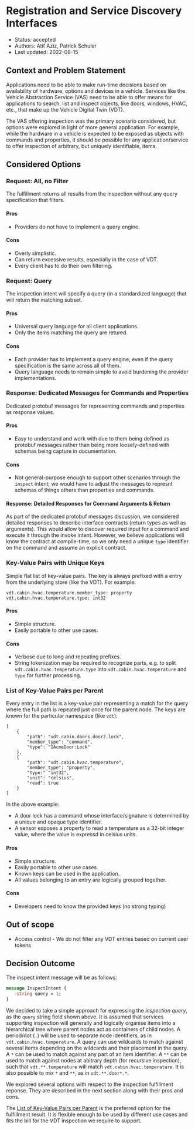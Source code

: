 # Registration and Service Discovery Interfaces

- Status: accepted
- Authors: Atif Aziz, Patrick Schuler
- Last updated: 2022-08-15

## Context and Problem Statement

Applications need to be able to make run-time decisions based on availability
of hardware, options and devices in a vehicle. Services like the Vehicle
Abstraction Service (VAS) need to be able to offer means for applications to
search, list and inspect objects, like doors, windows, HVAC, etc., that make
up the Vehicle Digital Twin (VDT).

The VAS offering inspection was the primary scenario considered, but options
were explored in light of more general application. For example, while the
hardware in a vehicle is expected to be exposed as objects with commands and
properties, it should be possible for any application/service to offer
inspection of arbitrary, but uniquely identifiable, items.

## Considered Options

### Request: All, no Filter

The fulfillment returns all results from the inspection without any query
specification that filters.

#### Pros

- Providers do not have to implement a query engine.

#### Cons

- Overly simplistic.
- Can return excessive results, especially in the case of VDT.
- Every client has to do their own filtering.

### Request: Query

The inspection intent will specify a query (in a standardized language) that
will return the matching subset.

#### Pros

- Universal query language for all client applications.
- Only the items matching the query are retured.

#### Cons

- Each provider has to implement a query engine, even if the query
  specification is the same across all of them.
- Query language needs to remain simple to avoid burdening the provider
  implementations.

### Response: Dedicated Messages for Commands and Properties

Dedicated protobuf messages for representing commands and properties as
response values.

#### Pros

- Easy to understand and work with due to them being defined as protobuf
  messages rather than being more loosely-defined with schemas being capture
  in documentation.

#### Cons

- Not general-purpose enough to support other scenarios through the `inspect`
  intent; we would have to adjust the messages to represnt schemas of things
  others than properties and commands.

#### Response: Detailed Responses for Command Arguments & Return

As part of the dedicated protobuf messages discussion, we considered detailed
responses to describe interface contracts (return types as well as arguments).
This would allow to discover required input for a command and execute it
through the invoke intent. However, we believe applications will know the
contract at compile-time, so we only need a unique `type` identifier on the
command and assume an explicit contract.

### Key-Value Pairs with Unique Keys

Simple flat list of key-value pairs. The key is always prefixed with a entry
from the underlying store (like the VDT). For example:

    vdt.cabin.hvac.temperature.member_type: property
    vdt.cabin.hvac.temperature.type: int32

#### Pros

- Simple structure.
- Easily portable to other use cases.

#### Cons

- Verbose due to long and repeating prefixes.
- String tokenization may be required to recognize parts, e.g. to split
  `vdt.cabin.hvac.temperature.type` into `vdt.cabin.hvac.temperature` and
  `type` for further processing.

### List of Key-Value Pairs per Parent

Every entry in the list is a key-value pair representing a match for the query
where the full path is repeated just once for the parent node. The keys are
known for the particular namespace (like `vdt`):

    [
        {
            "path": "vdt.cabin.doors.door2.lock",
            "member_type": "command",
            "type": "IAcmeDoor:Lock"
        },
        {
            "path": "vdt.cabin.hvac.temperature",
            "member_type": "property",
            "type:" "int32",
            "unit": "celsius",
            "read": true
        }
    ]

In the above example:

- A door lock has a command whose interface/signature is determined by a
  unique and opaque type identifier.
- A sensor exposes a property to read a temperature as a 32-bit integer value,
  where the value is expressd in celsius units.

#### Pros

- Simple structure.
- Easily portable to other use cases.
- Known keys can be used in the application.
- All values belonging to an entry are logically grouped together.

#### Cons

- Developers need to know the provided keys (no strong typing)

## Out of scope

- Access control - We do not filter any VDT entries based on current user tokens

## Decision Outcome

The inspect intent message will be as follows:

```proto
message InspectIntent {
    string query = 1;
}
```

We decided to take a simple approach for expressing the _inspection query_, as
the `query` string field shown above. It is assumed that services supporting
inspection will generally and logically organise items into a hierarchical
tree where parent nodes act as containers of child nodes. A period/dot (`.`)
will be used to separate node identifiers, as in `vdt.cabin.hvac.temperature`.
A query can use wildcards to match against several items depending on the
 wildcards and their placement in the query. A `*` can be used to match
against any part of an item identifier. A `**` can be used to match against
nodes at abitrary depth (for recursive inspection), such that
`vdt.**.temperature` will match `vdt.cabin.hvac.temperature`. It is also
possible to mix `*` and `**`, as in `vdt.**.door*.*`.

We explored several options with respect to the inspection fulfillment
reponse. They are described in the next section along with their pros and
cons.

The [List of Key-Value Pairs per Parent](#list-of-key-value-pairs-per-parent)
is the preferred option for the fulfillment result. It is flexible enough to
be used by different use cases and fits the bill for the VDT inspection we
require to support.
